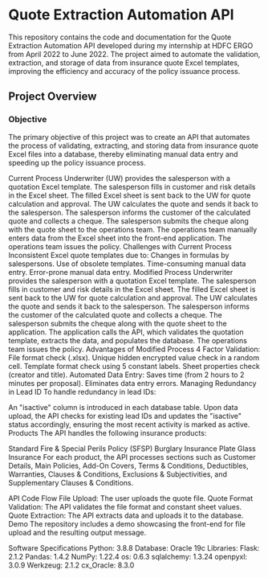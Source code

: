 # Quote Extraction Automation API
This repository contains the code and documentation for the Quote Extraction Automation API developed during my internship at HDFC ERGO from April 2022 to June 2022. The project aimed to automate the validation, extraction, and storage of data from insurance quote Excel templates, improving the efficiency and accuracy of the policy issuance process.

## Project Overview
### Objective
The primary objective of this project was to create an API that automates the process of validating, extracting, and storing data from insurance quote Excel files into a database, thereby eliminating manual data entry and speeding up the policy issuance process.

Current Process
Underwriter (UW) provides the salesperson with a quotation Excel template.
The salesperson fills in customer and risk details in the Excel sheet.
The filled Excel sheet is sent back to the UW for quote calculation and approval.
The UW calculates the quote and sends it back to the salesperson.
The salesperson informs the customer of the calculated quote and collects a cheque.
The salesperson submits the cheque along with the quote sheet to the operations team.
The operations team manually enters data from the Excel sheet into the front-end application.
The operations team issues the policy.
Challenges with Current Process
Inconsistent Excel quote templates due to:
Changes in formulas by salespersons.
Use of obsolete templates.
Time-consuming manual data entry.
Error-prone manual data entry.
Modified Process
Underwriter provides the salesperson with a quotation Excel template.
The salesperson fills in customer and risk details in the Excel sheet.
The filled Excel sheet is sent back to the UW for quote calculation and approval.
The UW calculates the quote and sends it back to the salesperson.
The salesperson informs the customer of the calculated quote and collects a cheque.
The salesperson submits the cheque along with the quote sheet to the application.
The application calls the API, which validates the quotation template, extracts the data, and populates the database.
The operations team issues the policy.
Advantages of Modified Process
4 Factor Validation:
File format check (.xlsx).
Unique hidden encrypted value check in a random cell.
Template format check using 5 constant labels.
Sheet properties check (creator and title).
Automated Data Entry:
Saves time (from 2 hours to 2 minutes per proposal).
Eliminates data entry errors.
Managing Redundancy in Lead ID
To handle redundancy in lead IDs:

An "isactive" column is introduced in each database table.
Upon data upload, the API checks for existing lead IDs and updates the "isactive" status accordingly, ensuring the most recent activity is marked as active.
Products
The API handles the following insurance products:

Standard Fire & Special Perils Policy (SFSP)
Burglary Insurance
Plate Glass Insurance
For each product, the API processes sections such as Customer Details, Main Policies, Add-On Covers, Terms & Conditions, Deductibles, Warranties, Clauses & Conditions, Exclusions & Subjectivities, and Supplementary Clauses & Conditions.

API Code Flow
File Upload: The user uploads the quote file.
Quote Format Validation: The API validates the file format and constant sheet values.
Quote Extraction: The API extracts data and uploads it to the database.
Demo
The repository includes a demo showcasing the front-end for file upload and the resulting output message.

Software Specifications
Python: 3.8.8
Database: Oracle 19c
Libraries:
Flask: 2.1.2
Pandas: 1.4.2
NumPy: 1.22.4
os: 0.6.3
sqlalchemy: 1.3.24
openpyxl: 3.0.9
Werkzeug: 2.1.2
cx_Oracle: 8.3.0
